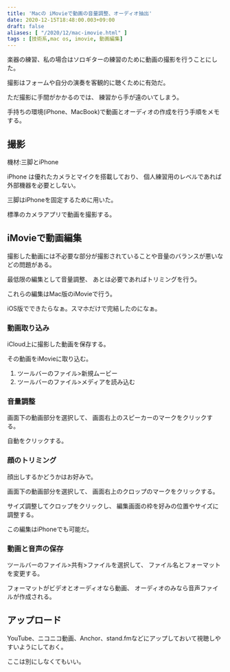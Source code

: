 ```yaml
---
title: 'Macの iMovieで動画の音量調整、オーディオ抽出'
date: 2020-12-15T18:48:00.003+09:00
draft: false
aliases: [ "/2020/12/mac-imovie.html" ]
tags : [技術系,mac os, imovie, 動画編集]
---
```


楽器の練習、私の場合はソロギターの練習のために動画の撮影を行うことにした。

撮影はフォームや自分の演奏を客観的に聴くために有効だ。

ただ撮影に手間がかかるのでは、 練習から手が遠のいてしまう。

手持ちの環境(iPhone、MacBook)で動画とオーディオの作成を行う手順をメモする。



## 撮影[](#撮影 "撮影")


機材:三脚とiPhone

iPhone は優れたカメラとマイクを搭載しており、 個人練習用のレベルであれば外部機器を必要としない。

三脚はiPhoneを固定するために用いた。

標準のカメラアプリで動画を撮影する。

## iMovieで動画編集[](#iMovieで動画編集 "iMovieで動画編集")


撮影した動画には不必要な部分が撮影されていることや音量のバランスが悪いなどの問題がある。

最低限の編集として音量調整、 あとは必要であればトリミングを行う。

これらの編集はMac版のiMovieで行う。

iOS版でできたらなぁ。スマホだけで完結したのになぁ。

### 動画取り込み[](#動画取り込み "動画取り込み")

iCloud上に撮影した動画を保存する。

その動画をiMovieに取り込む。

1.  ツールバーのファイル>新規ムービー
2.  ツールバーのファイル>メディアを読み込む

### 音量調整[](#音量調整 "音量調整")

画面下の動画部分を選択して、 画面右上のスピーカーのマークをクリックする。

自動をクリックする。

### 顔のトリミング[](#顔のトリミング "顔のトリミング")

顔出しするかどうかはお好みで。

画面下の動画部分を選択して、 画面右上のクロップのマークをクリックする。

サイズ調整してクロップをクリックし、 編集画面の枠を好みの位置やサイズに調整する。

この編集はiPhoneでも可能だ。

### 動画と音声の保存[](#動画と音声の保存 "動画と音声の保存")

ツールバーのファイル>共有>ファイルを選択して、 ファイル名とフォーマットを変更する。

フォーマットがビデオとオーディオなら動画、 オーディオのみなら音声ファイルが作成される。

## アップロード[](#アップロード "アップロード")


YouTube、ニコニコ動画、Anchor、stand.fmなどにアップしておいて視聴しやすいようにしておく。

ここは別にしなくてもいい。
